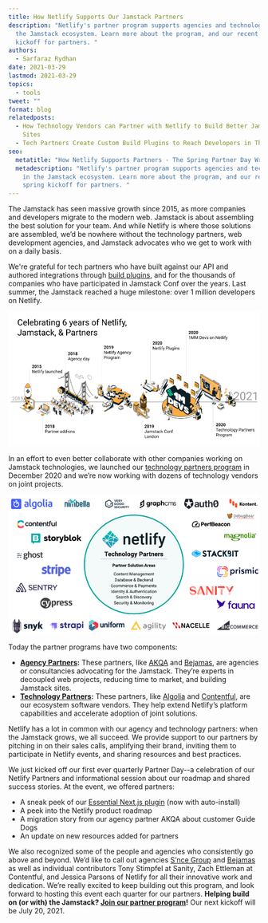 ```yaml
---
title: How Netlify Supports Our Jamstack Partners
description: "Netlify's partner program supports agencies and technologists in
  the Jamstack ecosystem. Learn more about the program, and our recent spring
  kickoff for partners. "
authors:
  - Sarfaraz Rydhan
date: 2021-03-29
lastmod: 2021-03-29
topics:
  - tools
tweet: ""
format: blog
relatedposts:
  - How Technology Vendors can Partner with Netlify to Build Better Jamstack
    Sites
  - Tech Partners Create Custom Build Plugins to Reach Developers in Their Workflow
seo:
  metatitle: "How Netlify Supports Partners - The Spring Partner Day Wrap-Up"
  metadescription: "Netlify's partner program supports agencies and technologists
    in the Jamstack ecosystem. Learn more about the program, and our recent
    spring kickoff for partners. "
---
```

The Jamstack has seen massive growth since 2015, as more companies and developers migrate to the modern web. Jamstack is about assembling the best solution for your team. And while Netlify is where those solutions are assembled, we’d be nowhere without the technology partners, web development agencies, and Jamstack advocates who we get to work with on a daily basis.

We're grateful for tech partners who have built against our API and authored integrations through [build plugins](https://www.netlify.com/products/build/plugins/), and for the thousands of companies who have participated in Jamstack Conf over the years. Last summer, the Jamstack reached a huge milestone: over 1 million developers on Netlify.

![Jamstack Timeline](/v3/img/blog/jamstack-timeline-partners.png)

In an effort to even better collaborate with other companies working on Jamstack technologies, we launched our [technology partners program](https://www.netlify.com/technology-partners) in December 2020 and we’re now working with dozens of technology vendors on joint projects.

![Netlify's technology partners logos image](/v3/img/blog/jamstack-ecosystem.png)

Today the partner programs have two components:

* **[Agency Partners](https://www.netlify.com/partners/agency/#talk-to-the-partner-team):** These partners, like [AKQA](https://www.akqa.com/) and [Bejamas](https://bejamas.io/), are agencies or consultancies advocating for the Jamstack. They’re experts in decoupled web projects, reducing time to market, and building Jamstack sites.
* **[Technology Partners](https://www.netlify.com/technology-partners/):** These partners, like [Algolia](https://www.netlify.com/technology-partners/algolia) and [Contentful](https://www.netlify.com/technology-partners/contentful), are our ecosystem software vendors. They help extend Netlify’s platform capabilities and accelerate adoption of joint solutions.

Netlify has a lot in common with our agency and technology partners: when the Jamstack grows, we all succeed. We provide support to our partners by pitching in on their sales calls, amplifying their brand, inviting them to participate in Netlify events, and sharing resources and best practices.

We just kicked off our first ever quarterly Partner Day--a celebration of our Netlify Partners and informational session about our roadmap and shared success stories. At the event, we offered partners:

* A sneak peek of our [Essential Next.js plugin](https://www.netlify.com/blog/2021/03/16/try-the-new-essential-next.js-plugin-now-with-auto-install/) (now with auto-install)
* A peek into the Netlify product roadmap
* A migration story from our agency partner AKQA about customer Guide Dogs
* An update on new resources added for partners

We also recognized some of the people and agencies who consistently go above and beyond. We’d like to call out agencies [S’nce Group](https://www.sncegroup.ch/) and [Bejamas](https://bejamas.io/) as well as individual contributors Tony Stimpfel at Sanity, Zach Ettleman at Contentful, and Jessica Parsons of Netlify for all their innovative work and dedication. We’re really excited to keep building out this program, and look forward to hosting this event each quarter for our partners. **Helping build on (or with) the Jamstack? [Join our partner program](https://www.netlify.com/partners/agency/)!** Our next kickoff will be July 20, 2021.
